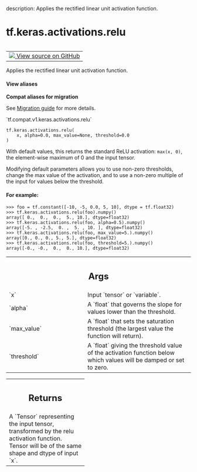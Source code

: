 description: Applies the rectified linear unit activation function.

<div itemscope itemtype="http://developers.google.com/ReferenceObject">
<meta itemprop="name" content="tf.keras.activations.relu" />
<meta itemprop="path" content="Stable" />
</div>

# tf.keras.activations.relu

<!-- Insert buttons and diff -->

<table class="tfo-notebook-buttons tfo-api nocontent" align="left">
<td>
  <a target="_blank" href="https://github.com/keras-team/keras/tree/v2.7.0/keras/activations.py#L273-L311">
    <img src="https://www.tensorflow.org/images/GitHub-Mark-32px.png" />
    View source on GitHub
  </a>
</td>
</table>



Applies the rectified linear unit activation function.

<section class="expandable">
  <h4 class="showalways">View aliases</h4>
  <p>
<b>Compat aliases for migration</b>
<p>See
<a href="https://www.tensorflow.org/guide/migrate">Migration guide</a> for
more details.</p>
<p>`tf.compat.v1.keras.activations.relu`</p>
</p>
</section>

<pre class="devsite-click-to-copy prettyprint lang-py tfo-signature-link">
<code>tf.keras.activations.relu(
    x, alpha=0.0, max_value=None, threshold=0.0
)
</code></pre>



<!-- Placeholder for "Used in" -->

With default values, this returns the standard ReLU activation:
`max(x, 0)`, the element-wise maximum of 0 and the input tensor.

Modifying default parameters allows you to use non-zero thresholds,
change the max value of the activation,
and to use a non-zero multiple of the input for values below the threshold.

#### For example:



```
>>> foo = tf.constant([-10, -5, 0.0, 5, 10], dtype = tf.float32)
>>> tf.keras.activations.relu(foo).numpy()
array([ 0.,  0.,  0.,  5., 10.], dtype=float32)
>>> tf.keras.activations.relu(foo, alpha=0.5).numpy()
array([-5. , -2.5,  0. ,  5. , 10. ], dtype=float32)
>>> tf.keras.activations.relu(foo, max_value=5.).numpy()
array([0., 0., 0., 5., 5.], dtype=float32)
>>> tf.keras.activations.relu(foo, threshold=5.).numpy()
array([-0., -0.,  0.,  0., 10.], dtype=float32)
```

<!-- Tabular view -->
 <table class="responsive fixed orange">
<colgroup><col width="214px"><col></colgroup>
<tr><th colspan="2"><h2 class="add-link">Args</h2></th></tr>

<tr>
<td>
`x`
</td>
<td>
Input `tensor` or `variable`.
</td>
</tr><tr>
<td>
`alpha`
</td>
<td>
A `float` that governs the slope for values lower than the
threshold.
</td>
</tr><tr>
<td>
`max_value`
</td>
<td>
A `float` that sets the saturation threshold (the largest value
the function will return).
</td>
</tr><tr>
<td>
`threshold`
</td>
<td>
A `float` giving the threshold value of the activation function
below which values will be damped or set to zero.
</td>
</tr>
</table>



<!-- Tabular view -->
 <table class="responsive fixed orange">
<colgroup><col width="214px"><col></colgroup>
<tr><th colspan="2"><h2 class="add-link">Returns</h2></th></tr>
<tr class="alt">
<td colspan="2">
A `Tensor` representing the input tensor,
transformed by the relu activation function.
Tensor will be of the same shape and dtype of input `x`.
</td>
</tr>

</table>

